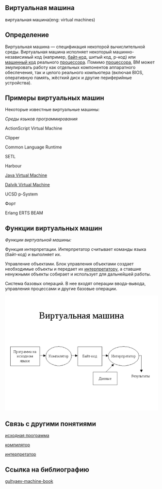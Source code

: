 ## Виртуальная машина
виртуальная машина(eng: virtual machines) 

## Определение
Виртуальная машина —  спецификация некоторой вычислительной среды. Виртуальная машина исполняет некоторый машинно-независимый код (например, [байт-код](https://github.com/vernikkkkkkkkkkkkkkkkkkk/concept_new/blob/main/concept/byte-code.md), шитый код, p-код) или [машинный код](https://github.com/vernikkkkkkkkkkkkkkkkkkk/concept_new/blob/main/concept/machine%20code.md) реального [процессора](https://github.com/vernikkkkkkkkkkkkkkkkkkk/concept_new/blob/main/concept/processor.md). Помимо [процессора](https://github.com/vernikkkkkkkkkkkkkkkkkkk/concept_new/blob/main/concept/processor.md), ВМ может эмулировать работу как отдельных компонентов аппаратного обеспечения, так и целого реального компьютера (включая BIOS, оперативную память, жёсткий диск и другие периферийные устройства). 
## Примеры виртуальных машин
Некоторые известные виртуальные машины:

*Среды языков программирования*

ActionScript Virtual Machine

Clipper

Common Language Runtime

SETL

Harbour

[Java Virtual Machine](https://github.com/vernikkkkkkkkkkkkkkkkkkk/concept_new/blob/main/concept/java%20virtual%20machine.md)

[Dalvik Virtual Machine](https://github.com/vernikkkkkkkkkkkkkkkkkkk/concept_new/blob/main/concept/dalvik.md)

UCSD p-System

Форт

Erlang ERTS BEAM

## Функции виртуальных машин
*Функции виртуальной машины:*

Функция интерпретации. Интерпретатор считывает команды языка (байт-код) и выполняет их.

Управление объектами. Блок управления объектами создает необходимые объекты и передает их [интерпретатору](https://github.com/vernikkkkkkkkkkkkkkkkkkk/concept_new/blob/main/concept/interpreter.md), а ставшие ненужными объекты собирает и использует для дальнейшей работы.

Система базовых операций. В нее входят операции ввода-вывода, управления процессами и другие базовые операции.


![virtual machines](https://github.com/vernikkkkkkkkkkkkkkkkkkk/concept_new/blob/main/images/virtual%20machines.png)

## Связь с другими понятиями
[исходная программа](https://github.com/vernikkkkkkkkkkkkkkkkkkk/concept_new/blob/main/concept/source%20program.md)
 
[компилятор](https://github.com/vernikkkkkkkkkkkkkkkkkkk/concept_new/blob/main/concept/compiler.md)
          
[интерпретатор](https://github.com/vernikkkkkkkkkkkkkkkkkkk/concept_new/blob/main/concept/interpreter.md)
## Cсылка на библиографию
[gultyaev-machine-book](https://github.com/vernikkkkkkkkkkkkkkkkkkk/concept_new/blob/main/bibliography/gultyaev-machine-book.md)


